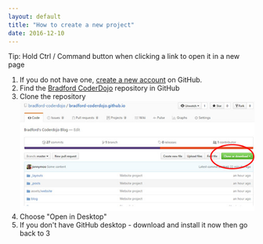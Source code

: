 ```yaml
---
layout: default
title: "How to create a new project"
date: 2016-12-10
---
```


Tip:  Hold Ctrl / Command button when clicking a link to open it in a new page 

1. If you do not have one, [create a new account](https://github.com/join) on GitHub.
2. Find the [Bradford CoderDojo](https://github.com/bradford-coderdojo/bradford-coderdojo.github.io) repository in GitHub
3. Clone the repository ![Picture showing where the clone button is in GitHub](/assets/website/instructions-clone.jpg "Clone example")
4. Choose "Open in Desktop"
5. If you don't have GitHub desktop - download and install it now then go back to 3
